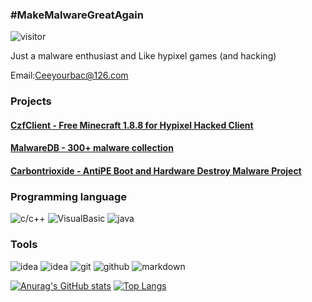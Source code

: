 ### #MakeMalwareGreatAgain
![visitor](https://visitor-badge.laobi.icu/badge?page_id=cubk)

Just a malware enthusiast and Like hypixel games (and hacking)

Email:Ceeyourbac@126.com
### Projects
#### [CzfClient - Free Minecraft 1.8.8 for Hypixel Hacked Client](https://github.com/McModuleStudio/czfclient)
#### [MalwareDB - 300+ malware collection](https://github.com/cubk/HackToolsAndMalwareDB/tree/main/MalwareDB)
#### [Carbontrioxide - AntiPE Boot and Hardware Destroy Malware Project](https://github.com/cubk/Carbontrioxide/releases/tag/Main)
### Programming language
![c/c++](https://img.shields.io/badge/-c/c++-blue?style=for-the-badge&logo=c&logoColor=white)
![VisualBasic](https://img.shields.io/badge/-VisualBasic-blue?style=for-the-badge&logo=.NET&logoColor=white)
![java](https://img.shields.io/badge/-java-blue?style=for-the-badge&logo=java&logoColor=white)
### Tools
![idea](https://img.shields.io/badge/-VisualStudio-black?style=for-the-badge&logo=visualstudio&logoColor=white)
![idea](https://img.shields.io/badge/-idea-black?style=for-the-badge&logo=intellij-idea&logoColor=white)
![git](https://img.shields.io/badge/-git-black?style=for-the-badge&logo=git&logoColor=white)
![github](https://img.shields.io/badge/github-black?style=for-the-badge&logo=github&logoColor=white)
![markdown](https://img.shields.io/badge/-markdown-black?style=for-the-badge&logo=markdown&logoColor=white)

[![Anurag's GitHub stats](https://github-readme-stats.vercel.app/api?username=cubk&show_icons=true)](https://github.com/anuraghazra/github-readme-stats)
[![Top Langs](https://github-readme-stats.vercel.app/api/top-langs/?username=cubk)](https://github.com/anuraghazra/github-readme-stats)
